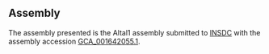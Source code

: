 

Assembly
--------

The assembly presented is the Altal1 assembly submitted to
[INSDC](http://www.insdc.org) with the assembly accession
[GCA\_001642055.1](http://www.ebi.ac.uk/ena/data/view/GCA_001642055.1).

